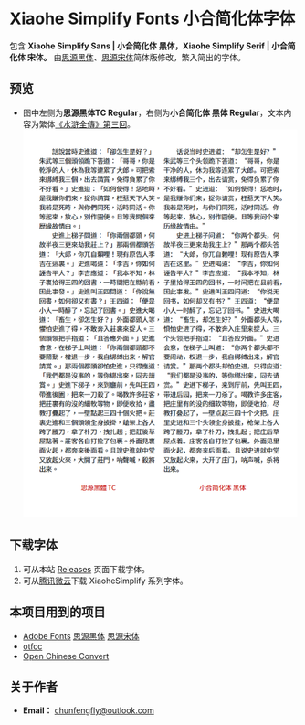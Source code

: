 # Xiaohe Simplify Fonts 小合简化体字体
包含 **Xiaohe Simplify Sans | 小合简化体 黑体，Xiaohe Simplify Serif | 小合简化体 宋体。**
由[思源黑体](https://github.com/adobe-fonts/source-han-sans)、[思源宋体](https://github.com/adobe-fonts/source-han-serif)简体版修改，繁入简出的字体。
## 预览
- 图中左侧为**思源黑体TC Regular**，右侧为**小合简化体 黑体 Regular**，文本内容为繁体[《水滸全傳》第三回](http://open-lit.com/html/lit/19/875.html)。
![image](./pic/XiaohePic001.png)  
## 下载字体
1. 可从本站 [Releases](https://github.com/GuiWonder/XiaoheSimplifyFonts/releases) 页面下载字体。
2. 可从[腾讯微云](https://share.weiyun.com/VEoOc5xK)下载 XiaoheSimplify 系列字体。
## 本项目用到的项目
* [Adobe Fonts](https://github.com/adobe-fonts) [思源黑体](https://github.com/adobe-fonts/source-han-sans) [思源宋体](https://github.com/adobe-fonts/source-han-serif)
* [otfcc](https://github.com/caryll/otfcc)
* [Open Chinese Convert](https://github.com/BYVoid/OpenCC) 
## 关于作者
- **Email：** chunfengfly@outlook.com
